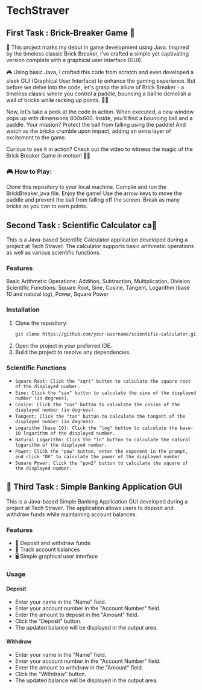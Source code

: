 # TechStraver

## First Task : Brick-Breaker Game 🧱

👋 This project marks my debut in game development using Java. Inspired by the timeless classic Brick Breaker, I've crafted a simple yet captivating version complete with a graphical user interface (GUI).

🎮 Using basic Java, I crafted this code from scratch and even developed a sleek GUI (Graphical User Interface) to enhance the gaming experience. But before we delve into the code, let's grasp the allure of Brick Breaker - a timeless classic where you control a paddle, bouncing a ball to demolish a wall of bricks while racking up points. 🧱🏓

Now, let's take a peek at the code in action. When executed, a new window pops up with dimensions 800x600. Inside, you'll find a bouncing ball and a paddle. Your mission? Protect the ball from falling using the paddle! And watch as the bricks crumble upon impact, adding an extra layer of excitement to the game.

Curious to see it in action? Check out the video to witness the magic of the Brick Breaker Game in motion! 🚀💥

### 🎮 How to Play:
Clone this repository to your local machine.
Compile and run the BrickBreaker.java file.
Enjoy the game! Use the arrow keys to move the paddle and prevent the ball from falling off the screen. Break as many bricks as you can to earn points.


## Second Task : Scientific Calculator ca📱

This is a Java-based Scientific Calculator application developed during a project at Tech Straver. The calculator supports basic arithmetic operations as well as various scientific functions.

### Features
Basic Arithmetic Operations: Addition, Subtraction, Multiplication, Division
Scientific Functions: Square Root, Sine, Cosine, Tangent, Logarithm (base 10 and natural log), Power, Square Power

### Installation
1. Clone the repository:
   ```bash
   git clone https://github.com/your-username/scientific-calculator.git
   ```
2. Open the project in your preferred IDE.
3. Build the project to resolve any dependencies.


### Scientific Functions

* `Square Root: Click the "sqrt" button to calculate the square root of the displayed number.`
* `Sine: Click the "sin" button to calculate the sine of the displayed number (in degrees).`
* `Cosine: Click the "cos" button to calculate the cosine of the displayed number (in degrees).`
* `Tangent: Click the "tan" button to calculate the tangent of the displayed number (in degrees).`
* `Logarithm (base 10): Click the "log" button to calculate the base-10 logarithm of the displayed number.`
* `Natural Logarithm: Click the "ln" button to calculate the natural logarithm of the displayed number.`
* `Power: Click the "pow" button, enter the exponent in the prompt, and click "OK" to calculate the power of the displayed number.`
* `Square Power: Click the "pow2" button to calculate the square of the displayed number.`


## 🏦 Third Task : Simple Banking Application GUI
This is a Java-based Simple Banking Application GUI developed during a project at Tech Straver. The application allows users to deposit and withdraw funds while maintaining account balances.

### Features
* 💸 Deposit and withdraw funds
* 💼 Track account balances
* 🖥️ Simple graphical user interface

### Usage
#### Deposit
* Enter your name in the "Name" field.
* Enter your account number in the "Account Number" field.
* Enter the amount to deposit in the "Amount" field.
* Click the "Deposit" button.
* The updated balance will be displayed in the output area.
#### Withdraw
* Enter your name in the "Name" field.
* Enter your account number in the "Account Number" field.
* Enter the amount to withdraw in the "Amount" field.
* Click the "Withdraw" button.
* The updated balance will be displayed in the output area.

